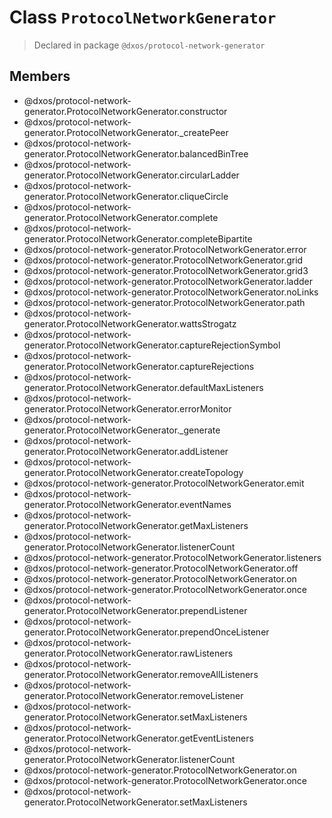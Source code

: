 # Class `ProtocolNetworkGenerator`
> Declared in package `@dxos/protocol-network-generator`

## Members
- @dxos/protocol-network-generator.ProtocolNetworkGenerator.constructor
- @dxos/protocol-network-generator.ProtocolNetworkGenerator._createPeer
- @dxos/protocol-network-generator.ProtocolNetworkGenerator.balancedBinTree
- @dxos/protocol-network-generator.ProtocolNetworkGenerator.circularLadder
- @dxos/protocol-network-generator.ProtocolNetworkGenerator.cliqueCircle
- @dxos/protocol-network-generator.ProtocolNetworkGenerator.complete
- @dxos/protocol-network-generator.ProtocolNetworkGenerator.completeBipartite
- @dxos/protocol-network-generator.ProtocolNetworkGenerator.error
- @dxos/protocol-network-generator.ProtocolNetworkGenerator.grid
- @dxos/protocol-network-generator.ProtocolNetworkGenerator.grid3
- @dxos/protocol-network-generator.ProtocolNetworkGenerator.ladder
- @dxos/protocol-network-generator.ProtocolNetworkGenerator.noLinks
- @dxos/protocol-network-generator.ProtocolNetworkGenerator.path
- @dxos/protocol-network-generator.ProtocolNetworkGenerator.wattsStrogatz
- @dxos/protocol-network-generator.ProtocolNetworkGenerator.captureRejectionSymbol
- @dxos/protocol-network-generator.ProtocolNetworkGenerator.captureRejections
- @dxos/protocol-network-generator.ProtocolNetworkGenerator.defaultMaxListeners
- @dxos/protocol-network-generator.ProtocolNetworkGenerator.errorMonitor
- @dxos/protocol-network-generator.ProtocolNetworkGenerator._generate
- @dxos/protocol-network-generator.ProtocolNetworkGenerator.addListener
- @dxos/protocol-network-generator.ProtocolNetworkGenerator.createTopology
- @dxos/protocol-network-generator.ProtocolNetworkGenerator.emit
- @dxos/protocol-network-generator.ProtocolNetworkGenerator.eventNames
- @dxos/protocol-network-generator.ProtocolNetworkGenerator.getMaxListeners
- @dxos/protocol-network-generator.ProtocolNetworkGenerator.listenerCount
- @dxos/protocol-network-generator.ProtocolNetworkGenerator.listeners
- @dxos/protocol-network-generator.ProtocolNetworkGenerator.off
- @dxos/protocol-network-generator.ProtocolNetworkGenerator.on
- @dxos/protocol-network-generator.ProtocolNetworkGenerator.once
- @dxos/protocol-network-generator.ProtocolNetworkGenerator.prependListener
- @dxos/protocol-network-generator.ProtocolNetworkGenerator.prependOnceListener
- @dxos/protocol-network-generator.ProtocolNetworkGenerator.rawListeners
- @dxos/protocol-network-generator.ProtocolNetworkGenerator.removeAllListeners
- @dxos/protocol-network-generator.ProtocolNetworkGenerator.removeListener
- @dxos/protocol-network-generator.ProtocolNetworkGenerator.setMaxListeners
- @dxos/protocol-network-generator.ProtocolNetworkGenerator.getEventListeners
- @dxos/protocol-network-generator.ProtocolNetworkGenerator.listenerCount
- @dxos/protocol-network-generator.ProtocolNetworkGenerator.on
- @dxos/protocol-network-generator.ProtocolNetworkGenerator.once
- @dxos/protocol-network-generator.ProtocolNetworkGenerator.setMaxListeners
